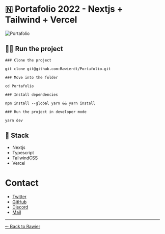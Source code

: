 # 🇳 Portafolio 2022 - Nextjs + Tailwind + Vercel

![Portafolio](https://i.ibb.co/hWmrZ2t/scrernportafolio.jpg)

## 🏃‍♂️ Run the project

```
### Clone the project

git clone git@github.com:Rawierdt/Portafolio.git

### Move into the folder

cd Portafolio

### Install dependencies

npm install --global yarn && yarn install

### Run the project in developer mode

yarn dev
```

## 🧱 Stack

- Nextjs
- Typescript
- TailwindCSS
- Vercel

# Contact

- [Twitter](https://twitter.com/Rawierdt)
- [GitHub](https://github.com/Rawierdt)
- [Discord](https://discord.gg/VFg9SSmPFy)
- [Mail](mailto:Rawierdt@gmail.com)

<hr>

[↼ Back to Rawier](https://Rawier.vercel.app)
